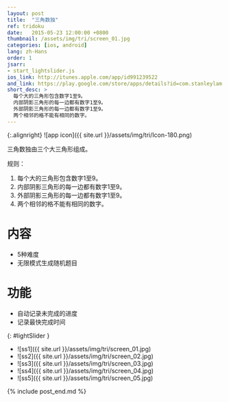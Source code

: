 ```yaml
---
layout: post
title:  "三角数独"
ref: tridoku
date:   2015-05-23 12:00:00 +0800
thumbnail: /assets/img/tri/screen_01.jpg
categories: [ios, android]
lang: zh-Hans
order: 1
jsarr:
- start_lightslider.js
ios_link: http://itunes.apple.com/app/id991239522
and_link: https://play.google.com/store/apps/details?id=com.stanleylam.tridoku
short_desc: >
  每个大的三角形包含数字1至9。
  内部阴影三角形的每一边都有数字1至9。
  外部阴影三角形的每一边都有数字1至9。
  两个相邻的格不能有相同的数字。
---
```


{:.alignright}
![app icon]({{ site.url }}/assets/img/tri/Icon-180.png)

三角数独由三个大三角形组成。

规则：
1. 每个大的三角形包含数字1至9。
2. 内部阴影三角形的每一边都有数字1至9。
3. 外部阴影三角形的每一边都有数字1至9。
4. 两个相邻的格不能有相同的数字。

# 内容
- 5种难度
- 无限模式生成随机题目


# 功能
- 自动记录未完成的进度
- 记录最快完成时间


{: #lightSlider }
*   ![ss1]({{ site.url }}/assets/img/tri/screen_01.jpg)
*   ![ss2]({{ site.url }}/assets/img/tri/screen_02.jpg)
*   ![ss3]({{ site.url }}/assets/img/tri/screen_03.jpg)
*   ![ss4]({{ site.url }}/assets/img/tri/screen_04.jpg)
*   ![ss5]({{ site.url }}/assets/img/tri/screen_05.jpg)

{% include post_end.md %}
